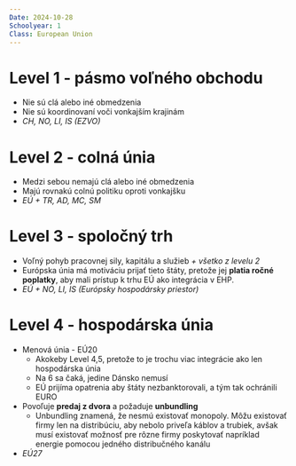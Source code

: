 ```yaml
---
Date: 2024-10-28
Schoolyear: 1
Class: European Union
---
```

# Level 1 - pásmo voľného obchodu
- Nie sú clá alebo iné obmedzenia
- Nie sú koordinovaní voči vonkajším krajinám
- *CH, NO, LI, IS (EZVO)*
# Level 2 - colná únia
- Medzi sebou nemajú clá alebo iné obmedzenia
- Majú rovnakú colnú politiku oproti vonkajšku
- *EÚ + TR, AD, MC, SM*
# Level 3 - spoločný trh
- Voľný pohyb pracovnej sily, kapitálu a služieb *+ všetko z levelu 2*
- Európska únia má motiváciu prijať tieto štáty, pretože jej **platia ročné poplatky**, aby mali prístup k trhu EÚ ako integrácia v EHP.
- *EÚ + NO, LI, IS (Európsky hospodársky priestor)*
# Level 4 - hospodárska únia
- Menová únia - EÚ20
	- Akokeby Level 4,5, pretože to je trochu viac integrácie ako len hospodárska únia
	- Na 6 sa čaká, jedine Dánsko nemusí
	- EÚ prijíma opatrenia aby štáty nezbanktorovali, a tým tak ochránili EURO
- Povoľuje **predaj z dvora** a požaduje **unbundling**
	- Unbundling znamená, že nesmú existovať monopoly. Môžu existovať firmy len na distribúciu, aby nebolo priveľa káblov a trubiek, avšak musí existovať možnosť pre rôzne firmy poskytovať napríklad energie pomocou jedného distribučného kanálu
- *EÚ27*